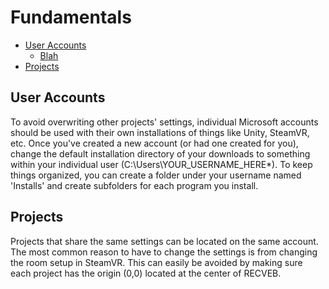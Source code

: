 # Fundamentals

<!-- toc -->

- [User Accounts](#user-accounts)
  * [Blah](#user-accounts-blah)
- [Projects](#projects)

<!-- tocstop -->

## User Accounts

To avoid overwriting other projects' settings, individual Microsoft accounts should be used with their own installations of things like Unity, SteamVR, etc. Once you've created a new account (or had one created for you), change the default installation directory of your downloads to something within your individual user (C:\Users\YOUR_USERNAME_HERE\*).  To keep things organized, you can create a folder under your username named 'Installs' and create subfolders for each program you install.  


## Projects

Projects that share the same settings can be located on the same account. The most common reason to have to change the settings is from changing the room setup in SteamVR.  This can easily be avoided by making sure each project has the origin (0,0) located at the center of RECVEB.  

